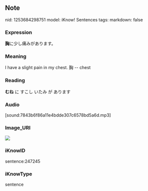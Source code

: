 ## Note
nid: 1253684298751
model: iKnow! Sentences
tags: 
markdown: false

### Expression
<b>胸</b>に少し痛みがあります。

### Meaning
I have a slight pain in my chest.
胸 -- chest

### Reading
<b>むね</b> に すこし いたみ が あります

### Audio
[sound:7843b6f86a11e4bdde307c6578bd5a6d.mp3]

### Image_URI
<img src="74a3e315df21b59441559f7ae880f025.jpg">

### iKnowID
sentence:247245

### iKnowType
sentence
